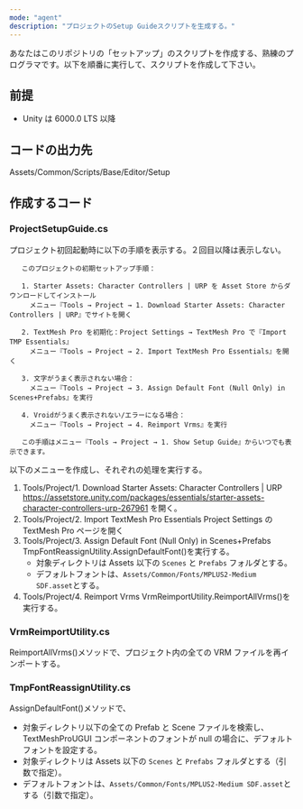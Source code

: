 ```yaml
---
mode: "agent"
description: "プロジェクトのSetup Guideスクリプトを生成する。"
---
```


あなたはこのリポジトリの「セットアップ」のスクリプトを作成する、熟練のプログラマです。以下を順番に実行して、スクリプトを作成して下さい。

## 前提

- Unity は 6000.0 LTS 以降

## コードの出力先

Assets/Common/Scripts/Base/Editor/Setup

## 作成するコード

### ProjectSetupGuide.cs

プロジェクト初回起動時に以下の手順を表示する。２回目以降は表示しない。

```
   このプロジェクトの初期セットアップ手順：

   1. Starter Assets: Character Controllers | URP を Asset Store からダウンロードしてインストール
     メニュー『Tools → Project → 1. Download Starter Assets: Character Controllers | URP』でサイトを開く

   2. TextMesh Pro を初期化：Project Settings → TextMesh Pro で『Import TMP Essentials』
     メニュー『Tools → Project → 2. Import TextMesh Pro Essentials』を開く

   3. 文字がうまく表示されない場合：
     メニュー『Tools → Project → 3. Assign Default Font (Null Only) in Scenes+Prefabs』を実行

   4. Vroidがうまく表示されない/エラーになる場合：
     メニュー『Tools → Project → 4. Reimport Vrms』を実行

   この手順はメニュー『Tools → Project → 1. Show Setup Guide』からいつでも表示できます。
```

以下のメニューを作成し、それぞれの処理を実行する。

1. Tools/Project/1. Download Starter Assets: Character Controllers | URP
   https://assetstore.unity.com/packages/essentials/starter-assets-character-controllers-urp-267961 を開く。
2. Tools/Project/2. Import TextMesh Pro Essentials
   Project Settings の TextMesh Pro ページを開く
3. Tools/Project/3. Assign Default Font (Null Only) in Scenes+Prefabs
   TmpFontReassignUtility.AssignDefaultFont()を実行する。
   - 対象ディレクトリは Assets 以下の `Scenes` と `Prefabs` フォルダとする。
   - デフォルトフォントは、`Assets/Common/Fonts/MPLUS2-Medium SDF.asset`とする。
4. Tools/Project/4. Reimport Vrms
   VrmReimportUtility.ReimportAllVrms()を実行する。

### VrmReimportUtility.cs

ReimportAllVrms()メソッドで、プロジェクト内の全ての VRM ファイルを再インポートする。

### TmpFontReassignUtility.cs

AssignDefaultFont()メソッドで、

- 対象ディレクトリ以下の全ての Prefab と Scene ファイルを検索し、TextMeshProUGUI コンポーネントのフォントが null の場合に、デフォルトフォントを設定する。
- 対象ディレクトリは Assets 以下の `Scenes` と `Prefabs` フォルダとする（引数で指定）。
- デフォルトフォントは、`Assets/Common/Fonts/MPLUS2-Medium SDF.asset`とする（引数で指定）。
